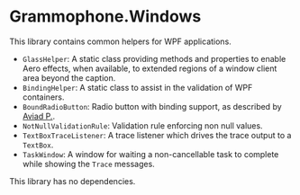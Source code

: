 # Grammophone.Windows
This library contains common helpers for WPF applications.

* `GlassHelper`: A static class providing methods and properties to enable Aero effects, when available, to extended regions of a window client area beyond the caption.
* `BindingHelper`: A static class to assist in the validation of WPF containers.
* `BoundRadioButton`: Radio button with binding support, as described by [Aviad P.](http://stackoverflow.com/questions/1317891/simple-wpf-radiobutton-binding).
* `NotNullValidationRule`: Validation rule enforcing non null values.
* `TextBoxTraceListener`: A trace listener which drives the trace output to a `TextBox`.
* `TaskWindow`: A window for waiting a non-cancellable task to complete while showing the `Trace` messages.

This library has no dependencies.


